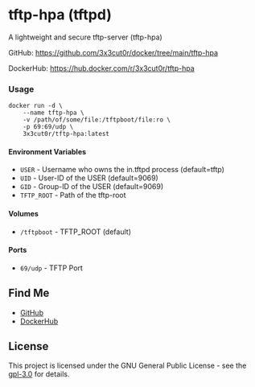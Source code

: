 # tftp-hpa (tftpd)

A lightweight and secure tftp-server (tftp-hpa)

GitHub: https://github.com/3x3cut0r/docker/tree/main/tftp-hpa

DockerHub: https://hub.docker.com/r/3x3cut0r/tftp-hpa

### Usage

```shell
docker run -d \
    --name tftp-hpa \
    -v /path/of/some/file:/tftpboot/file:ro \
    -p 69:69/udp \
    3x3cut0r/tftp-hpa:latest
```

#### Environment Variables

* `USER` - Username who owns the in.tftpd process (default=tftp)
* `UID` - User-ID of the USER (default=9069)
* `GID` - Group-ID of the USER (default=9069)
* `TFTP_ROOT` - Path of the tftp-root

#### Volumes

* `/tftpboot` - TFTP_ROOT (default)

#### Ports

* `69/udp` - TFTP Port

## Find Me

* [GitHub](https://github.com/3x3cut0r)
* [DockerHub](https://hub.docker.com/u/3x3cut0r)

## License

This project is licensed under the GNU General Public License - see the [gpl-3.0](https://www.gnu.org/licenses/gpl-3.0.en.html) for details.

